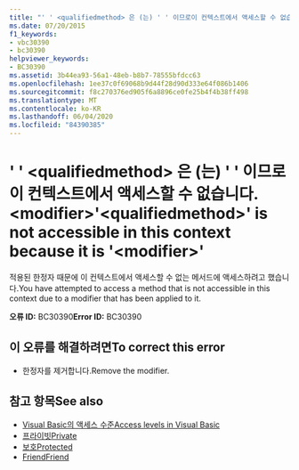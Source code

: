 ```yaml
---
title: "' ' <qualifiedmethod> 은 (는) ' ' 이므로이 컨텍스트에서 액세스할 수 없습니다. <modifier>"
ms.date: 07/20/2015
f1_keywords:
- vbc30390
- bc30390
helpviewer_keywords:
- BC30390
ms.assetid: 3b44ea93-56a1-48eb-b8b7-78555bfdcc63
ms.openlocfilehash: 1ee37c0f69068b9d44f28d90d333e64f086b1406
ms.sourcegitcommit: f8c270376ed905f6a8896ce0fe25b4f4b38ff498
ms.translationtype: MT
ms.contentlocale: ko-KR
ms.lasthandoff: 06/04/2020
ms.locfileid: "84390385"
---
```

# <a name="qualifiedmethod-is-not-accessible-in-this-context-because-it-is-modifier"></a><span data-ttu-id="6716e-102">' ' \<qualifiedmethod> 은 (는) ' ' 이므로이 컨텍스트에서 액세스할 수 없습니다. \<modifier></span><span class="sxs-lookup"><span data-stu-id="6716e-102">'\<qualifiedmethod>' is not accessible in this context because it is '\<modifier>'</span></span>
<span data-ttu-id="6716e-103">적용된 한정자 때문에 이 컨텍스트에서 액세스할 수 없는 메서드에 액세스하려고 했습니다.</span><span class="sxs-lookup"><span data-stu-id="6716e-103">You have attempted to access a method that is not accessible in this context due to a modifier that has been applied to it.</span></span>  
  
 <span data-ttu-id="6716e-104">**오류 ID:** BC30390</span><span class="sxs-lookup"><span data-stu-id="6716e-104">**Error ID:** BC30390</span></span>  
  
## <a name="to-correct-this-error"></a><span data-ttu-id="6716e-105">이 오류를 해결하려면</span><span class="sxs-lookup"><span data-stu-id="6716e-105">To correct this error</span></span>  
  
- <span data-ttu-id="6716e-106">한정자를 제거합니다.</span><span class="sxs-lookup"><span data-stu-id="6716e-106">Remove the modifier.</span></span>  
  
## <a name="see-also"></a><span data-ttu-id="6716e-107">참고 항목</span><span class="sxs-lookup"><span data-stu-id="6716e-107">See also</span></span>

- [<span data-ttu-id="6716e-108">Visual Basic의 액세스 수준</span><span class="sxs-lookup"><span data-stu-id="6716e-108">Access levels in Visual Basic</span></span>](../programming-guide/language-features/declared-elements/access-levels.md)
- [<span data-ttu-id="6716e-109">프라이빗</span><span class="sxs-lookup"><span data-stu-id="6716e-109">Private</span></span>](../language-reference/modifiers/private.md)
- [<span data-ttu-id="6716e-110">보호</span><span class="sxs-lookup"><span data-stu-id="6716e-110">Protected</span></span>](../language-reference/modifiers/protected.md)
- [<span data-ttu-id="6716e-111">Friend</span><span class="sxs-lookup"><span data-stu-id="6716e-111">Friend</span></span>](../language-reference/modifiers/friend.md)
